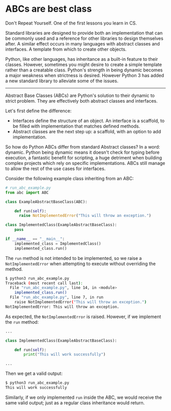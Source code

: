 # ABCs are best class

Don't Repeat Yourself. One of the first lessons you learn in CS.

Standard libraries are designed to provide both an implementation that
can be commonly used and a reference for other libraries to design
themselves after. A similar effect occurs in many languages with
abstract classes and interfaces. A template from which to create other objects.

Python, like other languages, has inheritance as a built-in feature to
their classes. However, sometimes you might desire to create a simple
template rather than a creatable class. Python's strength in being
dynamic becomes a major weakness when strictness is desired. However
Python 3 has added a new standard library to alleviate some of the
issues.

---

Abstract Base Classes (ABCs) are Python's solution to their dynamic to strict
problem. They are effectively both abstract classes and interfaces.

Let's first define the difference:

- Interfaces define the structure of an object. An interface is a scaffold, to be filled with implementation that matches defined methods.
- Abstract classes are the next step up: a scaffold, with an option to add implementation.

So how do Python ABCs differ from standard Abstract classes? In a word: dynamic. Python being dynamic means it doesn't check for typing before execution, a fantastic benefit for scripting, a huge detriment when building complex projects which rely on specific implementations. ABCs still manage to allow the rest of the use cases for interfaces.

Consider the following example class inheriting from an ABC:

```python
# run_abc_example.py
from abc import ABC

class ExampleAbstractBaseClass(ABC):

    def run(self):
      raise NotImplementedError("This will throw an exception.")

class ImplementedClass(ExampleAbstractBaseClass):
    pass

if __name__ == "__main__":
    implemented_class = ImplementedClass()
    implemented_class.run()
```

The `run` method is not intended to be implemented, so we raise a `NotImplementedError` when attempting to execute without overriding the method.

```bash
$ python3 run_abc_example.py
Traceback (most recent call last):
  File "run_abc_example.py", line 14, in <module>
    implemented_class.run()
  File "run_abc_example.py", line 7, in run
    raise NotImplementedError("This will throw an exception.")
NotImplementedError: This will throw an exception.
```

As expected, the `NotImplementedError` is raised. However, if we implement the `run` method:

```python
...

class ImplementedClass(ExampleAbstractBaseClass):

    def run(self):
        print("This will work successfully")

...
```

Then we get a valid output:

```bash
$ python3 run_abc_example.py
This will work successfully
```


Similarly, if we only implemented `run` inside the ABC, we would receive the same valid output; just as a regular class inheritance would return.
